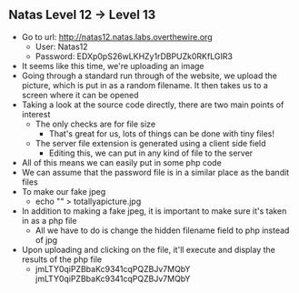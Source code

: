 ## Natas Level 12 → Level 13
- Go to url: http://natas12.natas.labs.overthewire.org
    - User: Natas12
    - Password: EDXp0pS26wLKHZy1rDBPUZk0RKfLGIR3
- It seems like this time, we're uploading an image
- Going through a standard run through of the website, we upload the picture, which is put in as a random filename. It then takes us to a screen where it can be opened
- Taking a look at the source code directly, there are two main points of interest
    - The only checks are for file size
        - That's great for us, lots of things can be done with tiny files!
    - The server file extension is generated using a client side field
        - Editing this, we can put in any kind of file to the server
- All of this means we can easily put in some php code
- We can assume that the password file is in a similar place as the bandit files
- To make our fake jpeg
    - echo "<?php echo system(\"cat /etc/natas_webpass/natas13\"); ?>" > totallyapicture.jpg
- In addition to making a fake jpeg, it is important to make sure it's taken in as a php file
    - All we have to do is change the hidden filename field to php instead of jpg
- Upon uploading and clicking on the file, it'll execute and display the results of the php file
    - jmLTY0qiPZBbaKc9341cqPQZBJv7MQbY jmLTY0qiPZBbaKc9341cqPQZBJv7MQbY